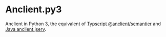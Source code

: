 # Anclient.py3

Anclient in Python 3, the equivalent of [Typscript @anclient/semantier](https://github.com/odys-z/Anclient/tree/master/js)
and [Java anclient.jserv](https://github.com/odys-z/Anclient/tree/master/java/eclipse-workspace/anclient.jserv).